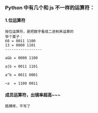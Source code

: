 ### Python 中有几个和 js 不一样的运算符： 
#### 1.位运算符
    按位运算符，是把数字看成二进制来运算的
    举个栗子：
    60 = 0011 1100
    13 = 0000 1101
    -----------------
    
    a&b = 0000 1100

    a|b = 0011 1101

    a^b = 0011 0001

    ~a  = 1100 0011
#### 成员运算符，出镜率超高~~~
    胳膊疼，不写了
    
